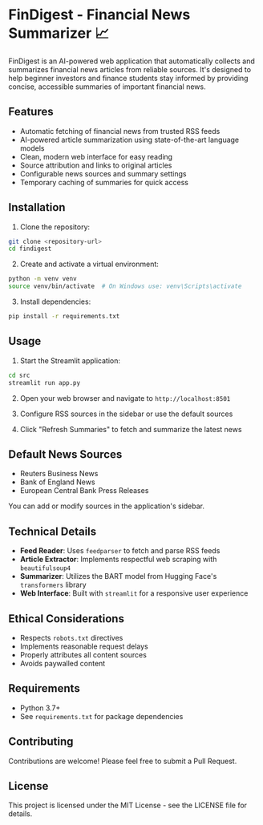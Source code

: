 # FinDigest - Financial News Summarizer 📈

FinDigest is an AI-powered web application that automatically collects and summarizes financial news articles from reliable sources. It's designed to help beginner investors and finance students stay informed by providing concise, accessible summaries of important financial news.

## Features

- Automatic fetching of financial news from trusted RSS feeds
- AI-powered article summarization using state-of-the-art language models
- Clean, modern web interface for easy reading
- Source attribution and links to original articles
- Configurable news sources and summary settings
- Temporary caching of summaries for quick access

## Installation

1. Clone the repository:
```bash
git clone <repository-url>
cd findigest
```

2. Create and activate a virtual environment:
```bash
python -m venv venv
source venv/bin/activate  # On Windows use: venv\Scripts\activate
```

3. Install dependencies:
```bash
pip install -r requirements.txt
```

## Usage

1. Start the Streamlit application:
```bash
cd src
streamlit run app.py
```

2. Open your web browser and navigate to `http://localhost:8501`

3. Configure RSS sources in the sidebar or use the default sources

4. Click "Refresh Summaries" to fetch and summarize the latest news

## Default News Sources

- Reuters Business News
- Bank of England News
- European Central Bank Press Releases

You can add or modify sources in the application's sidebar.

## Technical Details

- **Feed Reader**: Uses `feedparser` to fetch and parse RSS feeds
- **Article Extractor**: Implements respectful web scraping with `beautifulsoup4`
- **Summarizer**: Utilizes the BART model from Hugging Face's `transformers` library
- **Web Interface**: Built with `streamlit` for a responsive user experience

## Ethical Considerations

- Respects `robots.txt` directives
- Implements reasonable request delays
- Properly attributes all content sources
- Avoids paywalled content

## Requirements

- Python 3.7+
- See `requirements.txt` for package dependencies

## Contributing

Contributions are welcome! Please feel free to submit a Pull Request.

## License

This project is licensed under the MIT License - see the LICENSE file for details.